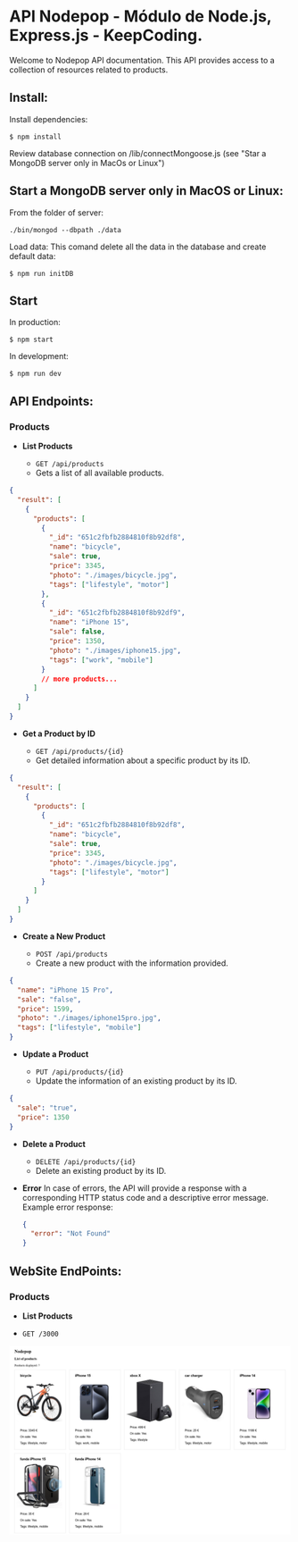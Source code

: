 # API Nodepop - Módulo de Node.js, Express.js - KeepCoding.

Welcome to Nodepop API documentation. This API provides access to a collection of resources related to products.

## Install:

Install dependencies:

```ssh
$ npm install
```

Review database connection on /lib/connectMongoose.js (see "Star a MongoDB server only in MacOs or Linux")

## Start a MongoDB server only in MacOS or Linux:

From the folder of server:

```ssh
./bin/mongod --dbpath ./data
```

Load data:
This comand delete all the data in the database and create default data:

```ssh
$ npm run initDB
```

## Start

In production:

```ssh
$ npm start
```

In development:

```ssh
$ npm run dev
```

## API Endpoints:

### Products

- **List Products**

  - `GET /api/products`
  - Gets a list of all available products.

```json
{
  "result": [
    {
      "products": [
        {
          "_id": "651c2fbfb2884810f8b92df8",
          "name": "bicycle",
          "sale": true,
          "price": 3345,
          "photo": "./images/bicycle.jpg",
          "tags": ["lifestyle", "motor"]
        },
        {
          "_id": "651c2fbfb2884810f8b92df9",
          "name": "iPhone 15",
          "sale": false,
          "price": 1350,
          "photo": "./images/iphone15.jpg",
          "tags": ["work", "mobile"]
        }
        // more products...
      ]
    }
  ]
}
```

- **Get a Product by ID**

  - `GET /api/products/{id}`
  - Get detailed information about a specific product by its ID.

```json
{
  "result": [
    {
      "products": [
        {
          "_id": "651c2fbfb2884810f8b92df8",
          "name": "bicycle",
          "sale": true,
          "price": 3345,
          "photo": "./images/bicycle.jpg",
          "tags": ["lifestyle", "motor"]
        }
      ]
    }
  ]
}
```

- **Create a New Product**

  - `POST /api/products`
  - Create a new product with the information provided.

```json
{
  "name": "iPhone 15 Pro",
  "sale": "false",
  "price": 1599,
  "photo": "./images/iphone15pro.jpg",
  "tags": ["lifestyle", "mobile"]
}
```

- **Update a Product**

  - `PUT /api/products/{id}`
  - Update the information of an existing product by its ID.

```json
{
  "sale": "true",
  "price": 1350
}
```

- **Delete a Product**

  - `DELETE /api/products/{id}`
  - Delete an existing product by its ID.

- **Error**
  In case of errors, the API will provide a response with a corresponding HTTP status code and a descriptive error message.
  Example error response:

  ```json
  {
    "error": "Not Found"
  }
  ```

## WebSite EndPoints:

### Products

- **List Products**

- `GET /3000`

![](public/images/home-nodepop.png)
